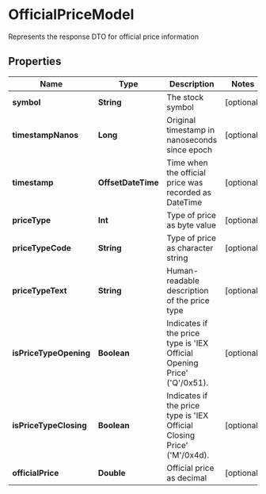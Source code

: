 

# OfficialPriceModel

Represents the response DTO for official price information

## Properties

Name | Type | Description | Notes
------------ | ------------- | ------------- | -------------
**symbol** | **String** | The stock symbol |  [optional]
**timestampNanos** | **Long** | Original timestamp in nanoseconds since epoch |  [optional]
**timestamp** | **OffsetDateTime** | Time when the official price was recorded as DateTime |  [optional]
**priceType** | **Int** | Type of price as byte value |  [optional]
**priceTypeCode** | **String** | Type of price as character string |  [optional]
**priceTypeText** | **String** | Human-readable description of the price type |  [optional]
**isPriceTypeOpening** | **Boolean** | Indicates if the price type is &#39;IEX Official Opening Price&#39; (&#39;Q&#39;/0x51). |  [optional]
**isPriceTypeClosing** | **Boolean** | Indicates if the price type is &#39;IEX Official Closing Price&#39; (&#39;M&#39;/0x4d). |  [optional]
**officialPrice** | **Double** | Official price as decimal |  [optional]



